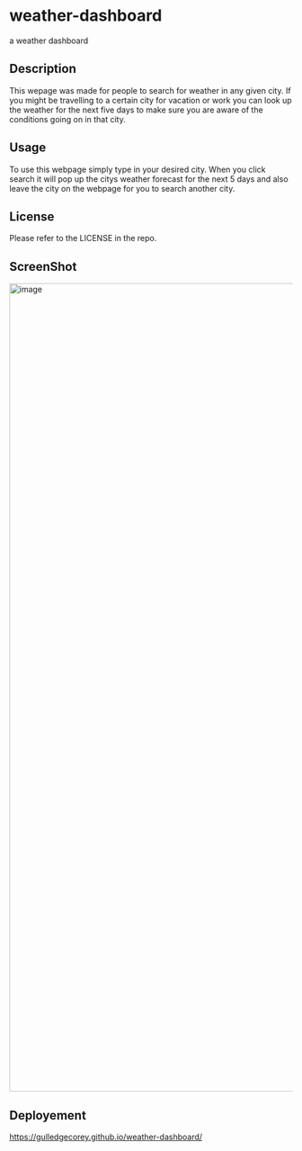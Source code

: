 # weather-dashboard
a weather dashboard

## Description

This wepage was made for people to search for weather in any given city. If you might be travelling to a certain city for vacation or work you can look up the weather for the next five days to make sure you are aware of the conditions going on in that city.

## Usage

To use this webpage simply type in your desired city. When you click search it will pop up the citys weather forecast for the next 5 days and also leave the city on the webpage for you to search another city.

## License

Please refer to the LICENSE in the repo.

## ScreenShot
<img width="1437" alt="image" src="https://github.com/gulledgecorey/weather-dashboard/assets/130395149/aaab4b63-9a00-4ca7-b1f9-b011785bf7d8">

## Deployement

https://gulledgecorey.github.io/weather-dashboard/